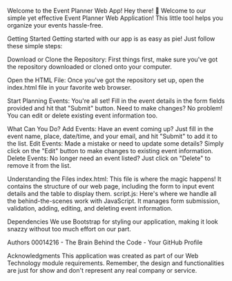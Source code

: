 Welcome to the Event Planner Web App!
Hey there! 👋 Welcome to our simple yet effective Event Planner Web Application! This little tool helps you organize your events hassle-free.

Getting Started
Getting started with our app is as easy as pie! Just follow these simple steps:

Download or Clone the Repository: First things first, make sure you've got the repository downloaded or cloned onto your computer.

Open the HTML File: Once you've got the repository set up, open the index.html file in your favorite web browser.

Start Planning Events: You're all set! Fill in the event details in the form fields provided and hit that "Submit" button. Need to make changes? No problem! You can edit or delete existing event information too.

What Can You Do?
Add Events: Have an event coming up? Just fill in the event name, place, date/time, and your email, and hit "Submit" to add it to the list.
Edit Events: Made a mistake or need to update some details? Simply click on the "Edit" button to make changes to existing event information.
Delete Events: No longer need an event listed? Just click on "Delete" to remove it from the list.

Understanding the Files
index.html: This file is where the magic happens! It contains the structure of our web page, including the form to input event details and the table to display them.
script.js: Here's where we handle all the behind-the-scenes work with JavaScript. It manages form submission, validation, adding, editing, and deleting event information.

Dependencies
We use Bootstrap for styling our application, making it look snazzy without too much effort on our part.

Authors
00014216 - The Brain Behind the Code - Your GitHub Profile

Acknowledgments
This application was created as part of our Web Technology module requirements.
Remember, the design and functionalities are just for show and don't represent any real company or service.
